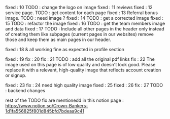 fixed : 10 TODO : change the logo on image 
fixed : 11 reviews
fixed : 12 service page. TODO : get content for each page 
fixed : 13 Referral bonus image. TODO : need image ? 
fixed : 14 TODO : get a corrected image
fixed : 15 TODO : refactor the image 
fixed : 16 TODO : get the team members image and data 
fixed : 17 TODO : Include all other pages in the header only instead of creating them like subpages (current pages in our websites) remove those and keep them as main pages in our header.

fixed : 18 &  all working fine as expected in profile section 

fixed : 19
fix : 20 
fix : 21 TODO : add all the original pdf links 
fix : 22 The image used on this page is of low quality and doesn't look good. Please replace it with a relevant, high-quality image that reflects account creation or signup.

fixed : 23 
fix : 24 need high quality image 
fixed : 25 
fixed : 26
fix   : 27 TODO : backend changes 


rest of the TODO fix  are mentionedd in this notion page : https://www.notion.so/Crown-Bankers-1d1fa556825f801d845bfd7bdeaa9c41 

